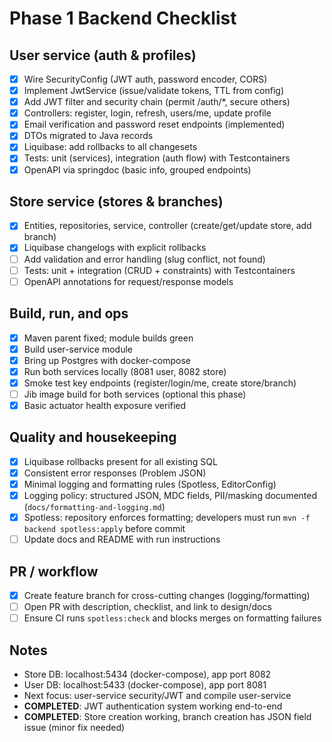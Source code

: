 # Phase 1 Backend Checklist

## User service (auth & profiles)
- [x] Wire SecurityConfig (JWT auth, password encoder, CORS)
- [x] Implement JwtService (issue/validate tokens, TTL from config)
- [x] Add JWT filter and security chain (permit /auth/*, secure others)
- [x] Controllers: register, login, refresh, users/me, update profile
- [x] Email verification and password reset endpoints (implemented)
- [x] DTOs migrated to Java records
- [x] Liquibase: add rollbacks to all changesets
- [x] Tests: unit (services), integration (auth flow) with Testcontainers
- [x] OpenAPI via springdoc (basic info, grouped endpoints)

## Store service (stores & branches)
- [x] Entities, repositories, service, controller (create/get/update store, add branch)
- [x] Liquibase changelogs with explicit rollbacks
- [ ] Add validation and error handling (slug conflict, not found)
- [ ] Tests: unit + integration (CRUD + constraints) with Testcontainers
- [ ] OpenAPI annotations for request/response models

## Build, run, and ops
- [x] Maven parent fixed; module builds green
- [x] Build user-service module
- [x] Bring up Postgres with docker-compose
- [x] Run both services locally (8081 user, 8082 store)
- [x] Smoke test key endpoints (register/login/me, create store/branch)
- [ ] Jib image build for both services (optional this phase)
- [x] Basic actuator health exposure verified

## Quality and housekeeping
- [x] Liquibase rollbacks present for all existing SQL
- [x] Consistent error responses (Problem JSON)
- [x] Minimal logging and formatting rules (Spotless, EditorConfig)
- [x] Logging policy: structured JSON, MDC fields, PII/masking documented (`docs/formatting-and-logging.md`)
- [x] Spotless: repository enforces formatting; developers must run `mvn -f backend spotless:apply` before commit
- [ ] Update docs and README with run instructions

## PR / workflow
- [x] Create feature branch for cross-cutting changes (logging/formatting)
- [ ] Open PR with description, checklist, and link to design/docs
- [ ] Ensure CI runs `spotless:check` and blocks merges on formatting failures

## Notes
- Store DB: localhost:5434 (docker-compose), app port 8082
- User DB: localhost:5433 (docker-compose), app port 8081
- Next focus: user-service security/JWT and compile user-service
- **COMPLETED**: JWT authentication system working end-to-end
- **COMPLETED**: Store creation working, branch creation has JSON field issue (minor fix needed)
